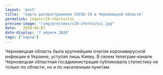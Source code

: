 ```yaml
---
layout: 'post'
title:  "карта распространения COVID-19 в Черновицкой области"
permalink: /maps/c19-chernivtsi
preview-image: "/img/previews/c19-chernivtsi.jpg"
date:   2020-04-07
date-display: '7 апреля 2020'
tags: ["карты"] 
---
```


<p>Черновецкая область была крупнейшим очагом коронавирусной инфекции в Украине, уступая лишь Киеву. В своем телеграм-канале Черновецкая областная госадминистрация публиковала статистику не только по области, но и по населенным пунктам. </p>